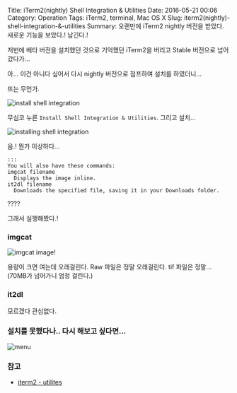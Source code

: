 Title: iTerm2(nightly) Shell Integration & Utilities
Date: 2016-05-21 00:06
Category: Operation 
Tags: iTerm2, terminal, Mac OS X
Slug: iterm2(nightly)-shell-integration-&-utilities
Summary: 오랜만에 iTerm2 nightly 버전을 받았다. 새로운 기능을 보았다.! 남긴다.!

저번에 베타 버전을 설치했던 것으로 기억했던 iTerm2을 버리고 Stable 버전으로 넘어갔다가...

아... 이건 아니다 싶어서 다시 nightly 버전으로 점프하여 설치를 하였더니...

뜨는 무언가.

![install shell integration]({static}/img/2016-05-21_warning_shell_integration.png)

무심코 누른 `Install Shell Integration & Utilities`. 그리고 설치...

![installing shell integration]({static}/img/2016-05-21_installing_shell_integration.png)

음.! 뭔가 이상하다...

    :::
    You will also have these commands:
    imgcat filename
      Displays the image inline.
    it2dl filename
      Downloads the specified file, saving it in your Downloads folder.

????

그래서 실행해봤다.!

### imgcat

![imgcat image!]({static}/img/2016-05-21_imgcat_image.png)

용량이 크면 여는데 오래걸린다. Raw 파일은 정말 오래걸린다. tif 파일은 정말... (70MB가 넘어가니 엄청 걸린다.)

### it2dl

모르겠다 관심없다.

### 설치를 못했다나.. 다시 해보고 싶다면...

![menu]({static}/img/2016-05-21_menu.png)

### 참고

* [iterm2 - utilites](https://github.com/gnachman/iterm2-website/blob/master/source/utilities.md)

